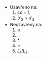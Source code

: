 - Uzavřeno na:
	1. $co-L$
	2. $\mathcal{L}_{2} \cap \mathcal{L}_{3}$
 - Neuzavřeny na:
	 1. $\cup$
	 2. $.$
	 3. $*$
	 4. $\cap$
	 5. $L_{1}/L_{2}$